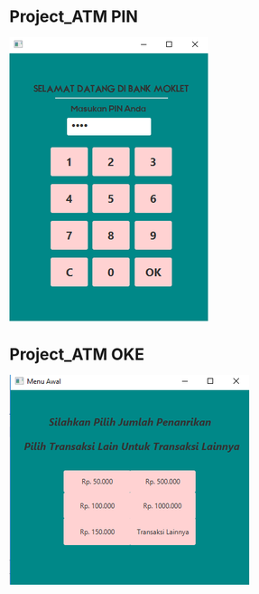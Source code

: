 # Project_ATM PIN
![alt text](https://github.com/moesaldi/Project_ATM/blob/master/atm1.PNG)
# Project_ATM OKE
![alt text](https://github.com/moesaldi/Project_ATM/blob/master/atm2.PNG)
